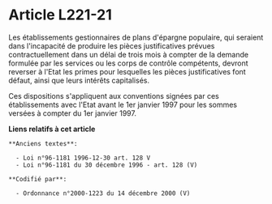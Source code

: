 # Article L221-21

Les établissements gestionnaires de plans d'épargne populaire, qui seraient dans l'incapacité de produire les pièces
justificatives prévues contractuellement dans un délai de trois mois à compter de la demande formulée par les services ou les
corps de contrôle compétents, devront reverser à l'Etat les primes pour lesquelles les pièces justificatives font défaut,
ainsi que leurs intérêts capitalisés.

Ces dispositions s'appliquent aux conventions signées par ces établissements avec l'Etat avant le 1er janvier 1997 pour les
sommes versées à compter du 1er janvier 1997.

**Liens relatifs à cet article**

	**Anciens textes**:

	  - Loi n°96-1181 1996-12-30 art. 128 V
	  - Loi n°96-1181 du 30 décembre 1996 - art. 128 (V)

	**Codifié par**:

	  - Ordonnance n°2000-1223 du 14 décembre 2000 (V)
